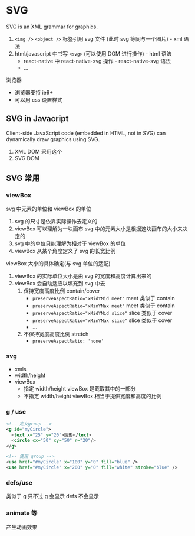 # SVG

SVG is an XML grammar for graphics.

1. `<img />` `<object />` 标签引用 svg 文件 (此时 svg 等同与一个图片) - xml 语法
2. html/javascript 中书写 `<svg>` (可以使用 DOM 进行操作)  - html 语法
   - react-native 中 react-native-svg 操作  - react-native-svg 语法
   - ...

浏览器

- 浏览器支持 ie9+
- 可以用 css 设置样式

## SVG in Javacript

Client-side JavaScript code (embedded in HTML, not in SVG) can dynamically draw graphics using SVG.

1. XML DOM 采用这个
2. SVG DOM

## SVG 常用

### viewBox

svg 中元素的单位和 viewBox 的单位

1. svg 的尺寸是依靠实际操作去定义的
2. viewBox 可以理解为一块画布 svg 中的元素大小是根据这块画布的大小来决定的
3. svg 中的单位只能理解为相对于 viewBox 的单位
4. viewBox 从某个角度定义了 svg 的长宽比例

viewBox 大小的具体确定(与 svg 单位的适配)

1. viewBox 的实际单位大小是由 svg 的宽度和高度计算出来的
2. viewBox 会自动适应以填充到 svg 中去
   1. 保持宽度高度比例 contain/cover
      - `preserveAspectRatio="xMidYMid meet"` meet 类似于 contain
      - `preserveAspectRatio="xMinYMax meet"` meet 类似于 contain
      - `preserveAspectRatio="xMidYMid slice"` slice 类似于 cover
      - `preserveAspectRatio="xMinYMax slice"` slice 类似于 cover
      - ...
   2. 不保持宽度高度比例 stretch
      - `preserveAspectRatio: 'none'`

### svg

- xmls
- width/height
- viewBox
  - 指定 width/height  viewBox 是截取其中的一部分
  - 不指定 width/height viewBox 相当于提供宽度和高度的比例

### g / use

```xml
<!-- 定义group -->
<g id="myCircle">
  <text x="25" y="20">圆形</text>
  <circle cx="50" cy="50" r="20"/>
</g>

<!-- 使用 group -->
<use href="#myCircle" x="100" y="0" fill="blue" />
<use href="#myCircle" x="200" y="0" fill="white" stroke="blue" />
```

### defs/use

类似于 g 只不过 g 会显示
defs 不会显示

### animate 等

产生动画效果